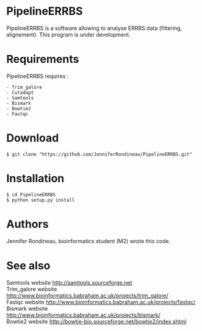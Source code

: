 # PipelineERRBS

PipelineERRBS is a software allowing to analyse ERRBS data (filtering, alignement). This program is under development. 

# Requirements 

PipelineERRBS requires : 

	- Trim_galore
	- Cutadapt
	- Samtools
	- Bismark
	- Bowtie2
	- Fastqc

# Download 

```shell
$ git clone "https://github.com/JenniferRondineau/PipelineERRBS.git"
```

# Installation 

```shell
$ cd PipelineERRBS
$ python setup.py install
```

# Authors

Jennifer Rondineau, bioinformatics student (M2) wrote this code.
 

# See also

Samtools website <http://samtools.sourceforge.net> <br/>
Trim_galore website <http://www.bioinformatics.babraham.ac.uk/projects/trim_galore/><br/>
Fastqc website <http://www.bioinformatics.babraham.ac.uk/projects/fastqc/><br/>
Bismark website <http://www.bioinformatics.babraham.ac.uk/projects/bismark/><br/>
Bowtie2 website <http://bowtie-bio.sourceforge.net/bowtie2/index.shtml><br/>
